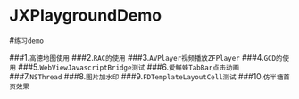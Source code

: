 # JXPlaygroundDemo
#`练习demo`

###1.`高德地图使用`
###2.`RAC的使用`
###3.`AVPlayer视频播放ZFPlayer`
###4.`GCD的使用`
###5.`WebViewJavascriptBridge测试`
###6.`爱鲜蜂TabBar点击动画`
###7.`NSThread`
###8.`图片加水印`
###9.`FDTemplateLayoutCell测试`
###10.`仿半塘首页效果`

